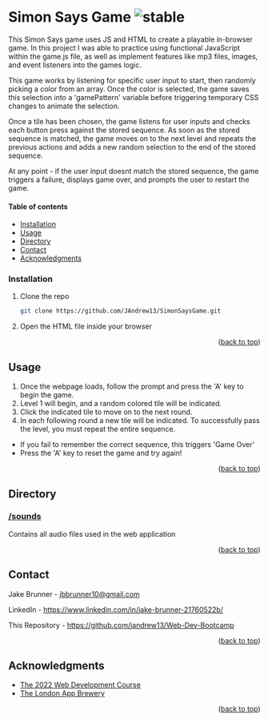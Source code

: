 
# Simon Says Game ![stable]

<!-- ABOUT SECTION -->

This Simon Says game uses JS and HTML to create a playable in-browser game. In this project I was able to practice using functional JavaScript within the game.js file, as well as implement features like mp3 files, images, and event listeners into the games logic.

This game works by listening for specific user input to start, then randomly picking a color from an array. Once the color is selected, the game saves this selection into a 'gamePattern' variable before triggering temporary CSS changes to animate the selection.

Once a tile has been chosen, the game listens for user inputs and checks each button press against the stored sequence. As soon as the stored sequence is matched, the game moves on to the next level and repeats the previous actions and adds a new random selection to the end of the stored sequence.

At any point - if the user input doesnt match the stored sequence, the game triggers a failure, displays game over, and prompts the user to restart the game.

<!-- TABLE OF CONTENTS -->
  #### Table of contents
+ [Installation](#installation)
+ [Usage](#usage)
+ [Directory](#directory)
+ [Contact](#contact)
+ [Acknowledgments](#acknowledgments)


<!-- Prerequisites -->

<!-- Installation -->
### Installation

1. Clone the repo
   ```sh
   git clone https://github.com/JAndrew13/SimonSaysGame.git
   ```
2. Open the HTML file inside your browser


<p align="right">(<a href="#readme-top">back to top</a>)</p>


<!-- USAGE EXAMPLES -->
## Usage

1. Once the webpage loads, follow the prompt and press the 'A' key to begin the game.
2. Level 1 will begin, and a random colored tile will be indicated.
3. Click the indicated tile to move on to the next round.
4. In each following round a new tile will be indicated. To successfully pass the level, you must repeat the entire sequence.

* If you fail to remember the correct sequence, this triggers 'Game Over'
* Press the 'A' key to reset the game and try again!

<p align="right">(<a href="#readme-top">back to top</a>)</p>

<!-- DIRECTORY -->
## Directory

### [/sounds](https://github.com/JAndrew13/SimonSays/tree/main/sounds)
Contains all audio files used in the web application

<p align="right">(<a href="#readme-top">back to top</a>)</p>

<!-- CONTACT -->
## Contact

Jake Brunner -  jbbrunner10@gmail.com

LinkedIn - https://www.linkedin.com/in/jake-brunner-21760522b/

This Repository - https://github.com/jandrew13/Web-Dev-Bootcamp

<p align="right">(<a href="#readme-top">back to top</a>)</p>



<!-- ACKNOWLEDGMENTS -->
## Acknowledgments
* [The 2022 Web Development Course](https://www.udemy.com/course/the-complete-web-development-bootcamp)
* [The London App Brewery](https://www.londonappbrewery.com/)

<p align="right">(<a href="#readme-top">back to top</a>)</p>



<!-- MARKDOWN LINKS & IMAGES -->

[product-screenshot]: images/screenshot.png

[license-shield]: https://img.shields.io/github/license/othneildrew/Best-README-Template.svg?style=for-the-badge
[license-url]: https://github.com/othneildrew/Best-README-Template/blob/master/LICENSE.txt
[linkedin-shield]: https://img.shields.io/badge/-LinkedIn-black.svg?style=for-the-badge&logo=linkedin&colorB=555
[linkedin-url]: https://linkedin.com/in/othneildrew

<!-- STATUS MARKERS -->

[stable]: http://badges.github.io/stability-badges/dist/stable.svg
[unstable]: http://badges.github.io/stability-badges/dist/unstable.svg
[depreciated]: http://badges.github.io/stability-badges/dist/deprecated.svg
[experimental]: http://badges.github.io/stability-badges/dist/experimental.svg
[frozen]: http://badges.github.io/stability-badges/dist/frozen.svg
[locked]: http://badges.github.io/stability-badges/dist/locked.svg

[issues-shield]: https://img.shields.io/github/issues/othneildrew/Best-README-Template.svg?style=for-the-badge
[issues-url]: https://github.com/othneildrew/Best-README-Template/issues

<!-- TOOLS -->

[JavaScript.com]:https://img.shields.io/badge/javascript-%23323330.svg?style=for-the-badge&logo=javascript&logoColor=%23F7DF1E
[JavaScript-url]:https://javascript.com
[JQuery.com]: https://img.shields.io/badge/jQuery-0769AD?style=for-the-badge&logo=jquery&logoColor=white
[JQuery-url]: https://jquery.com
[CSS3]: https://img.shields.io/badge/css3-%231572B6.svg?style=for-the-badge&logo=css3&logoColor=white
[HTML5]: https://img.shields.io/badge/html5-%23E34F26.svg?style=for-the-badge&logo=html5&logoColor=white
